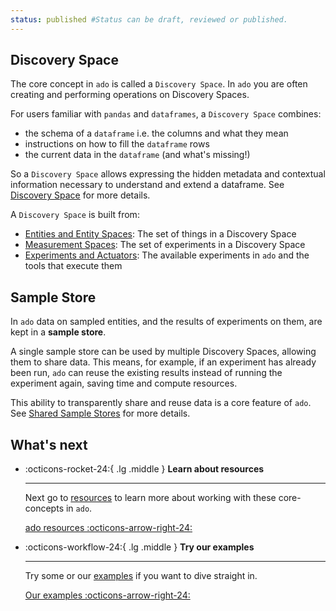 ```yaml
---
status: published #Status can be draft, reviewed or published. 
---
```


## Discovery Space

The core concept in `ado` is called a `Discovery Space`. 
In `ado` you are often creating and performing operations on Discovery Spaces. 

For users familiar with `pandas` and `dataframes`, a `Discovery Space` combines:

* the schema of a `dataframe` i.e. the columns and what they mean
* instructions on how to fill the `dataframe` rows
* the current data in the `dataframe` (and what's missing!)

So a `Discovery Space` allows expressing the hidden metadata and contextual information necessary to understand and extend a dataframe.
See [Discovery Space](discovery-spaces.md) for more details. 

A `Discovery Space` is built from:

- [Entities and Entity Spaces](entity-spaces.md): The set of things in a Discovery Space
- [Measurement Spaces](actuators.md#measurement-space):  The set of experiments in a Discovery Space
- [Experiments and Actuators](actuators.md): The available experiments in `ado` and the tools that execute them

## Sample Store

In `ado` data on sampled entities, and the results of experiments on them, are kept in a **sample store**.

A single sample store can be used by multiple Discovery Spaces, allowing them to share data. 
This means, for example, if an experiment has already been run, `ado` can reuse the existing results 
instead of running the experiment again, saving time and compute resources. 

This ability to transparently share and reuse data is a core feature of `ado`. 
See [Shared Sample Stores](data-sharing.md) for more details. 

## What's next

<div class="grid cards" markdown>

-   :octicons-rocket-24:{ .lg .middle } __Learn about resources__

    ---

    Next go to [resources](../resources/resources.md) to learn more about working with these core-concepts in `ado`.

    [ado resources :octicons-arrow-right-24:](../resources/resources.md)

  -   :octicons-workflow-24:{ .lg .middle } __Try our examples__

      ---

      Try some or our [examples](../examples/examples.md) if you want to dive straight in.

      [Our examples :octicons-arrow-right-24:](../examples/examples.md)

</div>


 